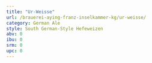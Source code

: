 ```yaml
---
title: "Ur-Weisse"
url: /brauerei-aying-franz-inselkammer-kg/ur-weisse/
category: German Ale
style: South German-Style Hefeweizen
abv: 0
ibu: 0
srm: 0
upc: 0
---
```


